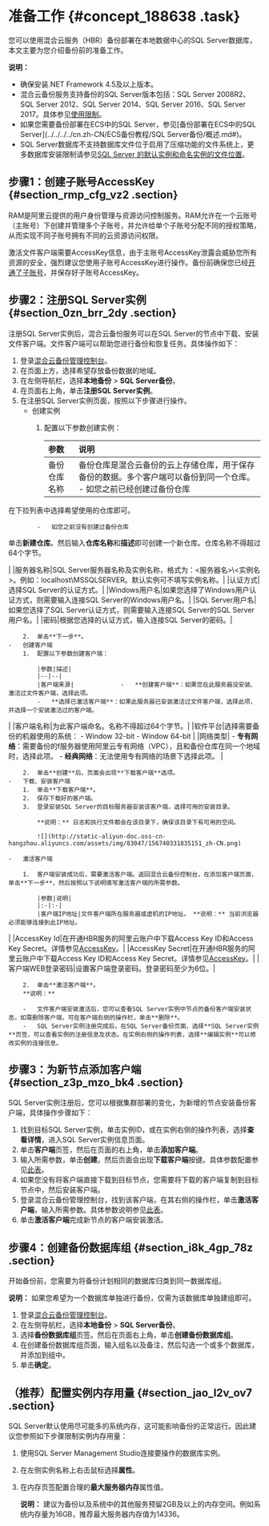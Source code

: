 # 准备工作 {#concept_188638 .task}

您可以使用混合云服务（HBR）备份部署在本地数据中心的SQL Server数据库，本文主要为您介绍备份前的准备工作。

**说明：** 

-   确保安装.NET Framework 4.5及以上版本。
-   混合云备份服务支持备份的SQL Server版本包括：SQL Server 2008R2、SQL Server 2012、SQL Server 2014、SQL Server 2016、SQL Server 2017。具体参见[使用限制](../../../../cn.zh-CN/产品简介/使用限制.md#table_dpw_vgq_dhb)。
-   如果您需要备份部署在ECS中的SQL Server，参见[备份部署在ECS中的SQL Server](../../../../cn.zh-CN/ECS备份教程/SQL Server备份/概述.md#)。
-   SQL Server数据库不支持数据库文件位于启用了压缩功能的文件系统上，更多数据库安装限制请参见[SQL Server 的默认实例和命名实例的文件位置](https://docs.microsoft.com/en-us/sql/sql-server/install/file-locations-for-default-and-named-instances-of-sql-server?view=sql-server-2017)。

## 步骤1：创建子账号AccessKey {#section_rmp_cfg_vz2 .section}

RAM是阿里云提供的用户身份管理与资源访问控制服务。RAM允许在一个云账号（主账号）下创建并管理多个子账号，并允许给单个子账号分配不同的授权策略，从而实现不同子账号拥有不同的云资源访问权限。

激活文件客户端需要AccessKey信息，由于主账号AccessKey泄露会威胁您所有资源的安全，强烈建议您使用子账号AccessKey进行操作。备份前确保您已经[开通了子账号](../../../../cn.zh-CN/最佳实践/用户权限管理.md)，并保存好子账号AccessKey。

## 步骤2：注册SQL Server实例 {#section_0zn_brr_2dy .section}

注册SQL Server实例后，混合云备份服务可以在SQL Server的节点中下载、安装文件客户端。文件客户端可以帮助您进行备份和恢复任务。具体操作如下：

1.  登录[混合云备份管理控制台](https://hbr.console.aliyun.com)。
2.  在页面上方，选择希望存放备份数据的地域。
3.  在左侧导航栏，选择**本地备份** \> **SQL Server备份**。
4.  在页面右上角，单击**注册SQL Server实例**。
5.  在注册SQL Server实例页面，按照以下步骤进行操作。 
    -   创建实例
        1.  配置以下参数创建实例：

            |参数|说明|
            |:-|:-|
            |备份仓库名称|备份仓库是混合云备份的云上存储仓库，用于保存备份的数据。多个客户端可以备份到同一个仓库。             -   如您之前已经创建过备份仓库

在下拉列表中选择希望使用的仓库即可。

            -   如您之前没有创建过备份仓库

单击**新建仓库**。然后输入**仓库名称**和**描述**即可创建一个新仓库。仓库名称不得超过64个字节。

 |
            |服务器名称|SQL Server服务器名称及实例名称，格式为：<服务器名\>\\<实例名\>。例如：localhost\\MSSQLSERVER。默认实例可不填写实例名称。|
            |认证方式|选择SQL Server的认证方式。|
            |Windows用户名|如果您选择了Windows用户认证方式，则需要输入连接SQL Server的Windows用户名。|
            |SQL Server用户名|如果您选择了SQL Server认证方式，则需要输入连接SQL Server的SQL Server用户名。|
            |密码|根据您选择的认证方式，输入连接SQL Server的密码。|

        2.  单击**下一步**。
    -   创建客户端
        1.  配置以下参数创建客户端：

            |参数|描述|
            |--|--|
            |客户端来源|             -   **创建客户端**：如果您在此服务器没安装、激活过文件客户端，选择此项。
            -   **选择已激活客户端**：如果此服务器已安装激活过文件客户端，选择此项，并选择一个安装激活过的客户端。
 |
            |客户端名称|为此客户端命名。名称不得超过64个字节。|
            |软件平台|选择需要备份的机器使用的系统：             -   Window 32-bit
            -   Window 64-bit
 |
            |网络类型|             -   **专有网络**：需要备份的f服务器使用阿里云专有网络（VPC），且和备份仓库在同一个地域时，选择此项。
            -   **经典网络**：无法使用专有网络的场景下选择此项。
 |

        2.  单击**创建**后，页面会出现**下载客户端**选项。
    -   下载、安装客户端
        1.  单击**下载客户端**。
        2.  保存下载好的客户端。
        3.  登录安装SQL Server的目标服务器安装该客户端，选择可用的安装目录。

            **说明：** 日志和执行文件都会在该目录下，确保该目录下有可用的空间。

            ![](http://static-aliyun-doc.oss-cn-hangzhou.aliyuncs.com/assets/img/83047/156740331835151_zh-CN.png)

    -   激活客户端

        1.  客户端安装成功后，需要激活客户端。返回混合云备份控制台，在添加客户端页面，单击**下一步**，然后按照以下说明填写激活客户端的所需参数。

            |参数|说明|
            |:-|:-|
            |客户端IP地址|文件客户端所在服务器或虚机的IP地址。 **说明：** 当前浏览器必须能够连接到此IP地址。

 |
            |AccessKey Id|在开通HBR服务的阿里云账户中下载Access Key ID和Access Key Secret。详情参见[AccessKey](../../../../cn.zh-CN/常见问题/一般性问题/为RAM用户创建AccessKey.md)。|
            |AccessKey Secret|在开通HBR服务的阿里云账户中下载Access Key ID和Access Key Secret。详情参见[AccessKey](../../../../cn.zh-CN/常见问题/一般性问题/为RAM用户创建AccessKey.md)。|
            |客户端WEB登录密码|设置客户端登录密码。登录密码至少为6位。|

        2.  单击**激活客户端**。
        **说明：** 

        -   文件客户端安装激活后，您可以查看SQL Server实例中节点的备份客户端安装状态，如需删除客户端，可在客户端右侧的操作栏，单击**删除**。
        -   SQL Server实例注册完成后，在SQL Server备份页面，选择**SQL Server实例**页签，可以查看实例的注册信息及状态。在实例右侧的操作列表，选择**编辑实例**可以修改实例的连接信息。

## 步骤3：为新节点添加客户端 {#section_z3p_mzo_bk4 .section}

SQL Server实例注册后，您可以根据集群部署的变化，为新增的节点安装备份客户端，具体操作步骤如下：

1.  找到目标SQL Server实例，单击实例ID，或在实例右侧的操作列表，选择**查看详情**，进入SQL Server实例信息页面。
2.  单击**客户端**页签，然后在页面的右上角，单击**添加客户端**。
3.  输入所需参数，单击**创建**，然后页面会出现**下载客户端**按键。具体参数配置参见[此表](#li_yr7_wuq_28x)。
4.  如果您没有将客户端直接下载到目标节点，您需要将下载的客户端复制到目标节点中，然后安装客户端。
5.  登录混合云备份管理控制台，找到该客户端，在其右侧的操作栏，单击**激活客户端**，输入所需参数。具体参数说明参见[此表](#table_iun_vpz_iuy)。
6.  单击**激活客户端**完成新节点的客户端安装激活。

## 步骤4：创建备份数据库组 {#section_i8k_4gp_78z .section}

开始备份前，您需要为将备份计划相同的数据库归类到同一数据库组。

**说明：** 如果您希望为一个数据库单独进行备份，仅需为该数据库单独建组即可。

1.  登录[混合云备份管理控制台](https://hbr.console.aliyun.com)。
2.  在左侧导航栏，选择**本地备份** \> **SQL Server备份**。
3.  选择**备份数据库组**页签。然后在页面右上角，单击**创建备份数据库组**。
4.  在创建备份数据库组页面，输入组名以及备注，然后勾选一个或多个数据库，并添加到组中。
5.  单击**确定**。

## （推荐）配置实例内存用量 {#section_jao_l2v_ov7 .section}

SQL Server默认使用尽可能多的系统内存，这可能影响备份的正常运行。因此建议您参照如下步骤限制实例内存用量：

1.  使用SQL Server Management Studio连接要操作的数据库实例。
2.  在左侧实例名称上右击鼠标选择**属性**。
3.  在内存页签配置合理的**最大服务器内存**属性值。 

    **说明：** 建议为备份以及系统中的其他服务预留2GB及以上的内存空间。例如系统内存量为16GB，推荐最大服务器内存值为14336。



